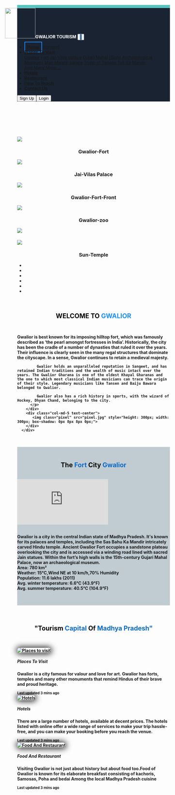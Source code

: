 <!DOCTYPE html>
<html>
<head>
	<title></title>
  <meta charset="UTF8">
  <meta name="viewport" content="width=devices-width,initial-scale=1.0">
  <meta http-equip="X-UA-Compaitable" content="ie=edge">
<link rel="stylesheet" type="text/css" href="https://stackpath.bootstrapcdn.com/bootstrap/4.4.1/css/bootstrap.min.css" integrity="sha384-Vkoo8x4CGsO3+Hhxv8T/Q5PaXtkKtu6ug5TOeNV6gBiFeWPGFN9MuhOf23Q9Ifjh" crossorigin="anonymous">
<link rel="stylesheet" type="text/css" href="https://stackpath.bootstrapcdn.com/font-awesome/4.7.0/css/font-awesome.min.css">
<script src="https://code.jquery.com/jquery-3.4.1.slim.min.js" integrity="sha384-J6qa4849blE2+poT4WnyKhv5vZF5SrPo0iEjwBvKU7imGFAV0wwj1yYfoRSJoZ+n" crossorigin="anonymous"></script>
<script src="https://cdn.jsdelivr.net/npm/popper.js@1.16.0/dist/umd/popper.min.js" integrity="sha384-Q6E9RHvbIyZFJoft+2mJbHaEWldlvI9IOYy5n3zV9zzTtmI3UksdQRVvoxMfooAo" crossorigin="anonymous"></script>
<script src="https://stackpath.bootstrapcdn.com/bootstrap/4.4.1/js/bootstrap.min.js" integrity="sha384-wfSDF2E50Y2D1uUdj0O3uMBJnjuUD4Ih7YwaYd1iqfktj0Uod8GCExl3Og8ifwB6" crossorigin="anonymous"></script>
<link rel="stylesheet" type="text/css" href="GwlTourism.css">
</head>
<body>
<div class="header">
  <div class="progress-container">
    <div class="progress-bar" id="myBar"></div>
  </div>  
</div>
<script>
window.onscroll = function() {myFunction()};

function myFunction() {
  var winScroll = document.body.scrollTop || document.documentElement.scrollTop;
  var height = document.documentElement.scrollHeight - document.documentElement.clientHeight;
  var scrolled = (winScroll / height) * 100;
  document.getElementById("myBar").style.width = scrolled + "%";
}

</script>  
<div class="Top">
 <nav class="navbar navbar-expand-lg navbar-light bg-light fixed-top" style=" background-color: #192332 !important; border-top: 10px solid #54c4c1;">
  <a class="navbar-brand" href="#"><img src="travel-logo-png-1.png" style="height: 100px; margin-left: -40px;"><b style="color: #fff;">GWALIOR TOURISM</b></a>
  <button class="navbar-toggler" type="button" data-toggle="collapse" data-target="#navbarSupportedContent" aria-controls="navbarSupportedContent" aria-expanded="false" aria-label="Toggle navigation">
    <span class="navbar-toggler-icon" style="background-color: inherit;
    border-radius: 9px;border: 3px solid #416f9f;"></span>
  </button>
  <div class="collapse navbar-collapse" id="navbarSupportedContent">
    <ul class="navbar-nav mr-auto">
      <li class="nav-item active">
        <a class="nav-link" href="#"><b style="border: 2px solid dodgerblue; padding: 7px;">Home</b><span class="sr-only">(current)</span></a>
      </li>
      <li class="nav-item dropdown">
        <a class="nav-link dropdown-toggle" href="ptv.html" id="navbarDropdown" role="button" data-toggle="dropdown" aria-haspopup="true" aria-expanded="false"><b>
          Places To Visit</b>
        </a>
        <div class="dropdown-menu" aria-labelledby="navbarDropdown">
          <a class="dropdown-item" href="ptv.html">Gwalior Fort</a>
          <a class="dropdown-item" href="ptv.html">Jai-Vilas palace</a>
          <a class="dropdown-item" href="ptv.html">Gujari Mahal [State Archaeological Museum]</a>
          <a class="dropdown-item" href="ptv.html">Man Mandir palace</a>
          <a class="dropdown-item" href="ptv.html">Tomb of Tansen</a>
          <a class="dropdown-item" href="ptv.html">Teli Ka Mandir</a>
          <div class="dropdown-divider"></div>
          <a class="dropdown-item" href="ptv.html">And Many More....</a>
        </div>
      </li>
      <li class="nav-item">
        <a class="nav-link" href="hotel.html"><b>Hotels</b></a>
      </li>
      <li class="nav-item">
        <a class="nav-link" href="resturant.html"><b>Restaurant</b></a>
      </li>
      <li class="nav-item">
        <a class="nav-link" href="htr.html"><b>How To Reach</b></a>
      </li>
      <li class="nav-item">
        <a class="nav-link" href="contact.html"><b>Contact Us</b></a>
      </li>
    </ul>
    <nav class="navbar navbar-light bg-light"  style=" background-color: #5d5d5d00!important;">
  <form class="form-inline">
    <a href="signlog.html"><button class="btn btn-outline-success" type="button">Sign Up</button><button class="btn btn-sm btn-outline-secondary" type="button">Login</button></a>
    <!-- Button trigger modal -->
  </form>
  </div>
 </nav>

</div>
<br>
<br>
<br>
<br>
<br>
<br>
<div class="carousel slide" data-ride="carousel" data-interval="3000" id="bar" data-pause="false">
	<div class="carousel-inner">
		<div class="carousel-item active">
			<img src="b1.jpg">
			<div class="carousel-caption">
				<center>
				<h3><b>Gwalior-Fort</b></h3>
				</center>
			</div>
		</div>
		<div class="carousel-item">
			<img src="b2.png">
      <div class="carousel-caption">
        <center>
        <h3><b>Jai-Vilas Palace</b></h3>
        </center>
      </div>
		</div>
		<div class="carousel-item">
			<img src="b3.jpeg">
      <div class="carousel-caption">
        <center>
        <h3><b>Gwalior-Fort-Front</b></h3>
        </center>
      </div>
		</div>
		<div class="carousel-item">
			<img src="b4.jpg">
      <div class="carousel-caption">
        <center>
        <h3><b>Gwalior-zoo</b></h3>
        </center>
      </div>
		</div>
		<div class="carousel-item">
			<img src="b5.png">
      <div class="carousel-caption">
        <center>
        <h3></h3>
        </center>
      </div>
		</div>
    <div class="carousel-item">
      <img src="b6.jpg">
      <div class="carousel-caption">
        <center>
        <h3><b>Sun-Temple</b></h3>
        </center>
      </div>
    </div>
	</div>
        <a href="#bar" class="carousel-control-next" data-slide="next"><span class="carousel-control-next-icon"></span></a>
        <a href="#bar" class="carousel-control-prev" data-slide="prev"><span class="carousel-control-prev-icon"></span></a>
        <ul class="carousel-indicators">
        	<li data-target="#bar" data-slide-to="0" class="active"></li>
        	<li data-target="#bar" data-slide-to="1"></li>
        	<li data-target="#bar" data-slide-to="2"></li>
        	<li data-target="#bar" data-slide-to="3"></li>
        	<li data-target="#bar" data-slide-to="4"></li>
          <li data-target="#bar" data-slide-to="5"></li>
    </div>
</div>
<br>
<div class="container-fluid">
  <div class="container">
    <center>
    <h2 style="color: black"><b class="s">WELCOME TO <span class="l" style="color: dodgerblue;">GWALIOR</span></h2>
      </center>
      <br>
      <div class="row">
        <div class="col-md-7">
          <p class="text-justify banner-content">
             Gwalior is best known for its imposing hilltop fort, which was famously described as ‘the pearl amongst fortresses in India’. Historically, the city has been the cradle of a number of dynasties that ruled it over the years. Their influence is clearly seen in the many regal structures that dominate the cityscape. In a sense, Gwalior continues to retain a medieval majesty.

             Gwalior holds an unparalleled reputation in Sangeet, and has retained Indian traditions and the wealth of music intact over the years. The Gwalior Gharana is one of the oldest Khayal Gharanas and the one to which most classical Indian musicians can trace the origin of their style. Legendary musicians like Tansen and Baiju Bawara belonged to Gwalior.

             Gwalior also has a rich history in sports, with the wizard of Hockey, Dhyan Chand, belonging to the city.
          </p>
        </div>
        <div class="col-md-5 text-center">
           <img class="pixel" src="pixel.jpg" style="height: 300px; width: 300px; box-shadow: 0px 8px 8px 0px;">
        </div>
      </div>
  </div>
</div>
    <br><br>
<div class="container-fluid" style="background-color: #607d8b61">
  <center>
    <br>
    <h2 style="color: #000"><b class="s">The <span class="l" style="color: #096ac8;">Fort </span><span class="l" style="color: black;">City </span><span class="l" style="color: #096ac8;">Gwalior</span></h2>
      </center>
      <br>
        <div class="container">
          <div class="row">
          <div class="col-md-7 col-sm-7 col-lg-7">
          <div class="wrapper">
            <div class="videowrapper">
               <iframe src="https://www.youtube.com/embed/nFVROO-L9mE" frameborder="0" allow="accelerometer; autoplay; encrypted-media; gyroscope; picture-in-picture" allowfullscreen></iframe>
            </div>
          </div>
        </div>
        <div class="col-md-5 col-sm-5 col-lg-5">
          <br>
        <p  class="text-justify banner-content">Gwalior is a city in the central Indian state of Madhya Pradesh. It's known for its palaces and temples, including the Sas Bahu Ka Mandir intricately carved Hindu temple. Ancient Gwalior Fort occupies a sandstone plateau overlooking the city and is accessed via a winding road lined with sacred Jain statues. Within the fort’s high walls is the 15th-century Gujari Mahal Palace, now an archaeological museum.<br>
        Area: 780 km²<br>Weather: 15°C,Wind NE at 10 km/h,70% Humidity<br>Population: 11.6 lakhs (2011)<br>Avg. winter temperature: 6.6°C (43.9°F)<br>Avg. summer temperature: 40.5°C (104.9°F)<br>
        </p>
        </div>
        </div>
      <br><br>    
    </div> 
  </div> 
</div>
<div class="container-fluid">
  <center>
    <br><br>
    <h2 style="color: #000"><b class="s">"Tourism <span class="l" style="color: #096ac8;">Capital </span><span class="l" style="color: black;">Of </span><span class="l" style="color: #096ac8;">Madhya Pradesh"</span>
    </h2>
    </center>
    <br><br>
   <div class="container">
    <div class="card-deck">
  <div class="card">
     <a href="ptv.html"><img src="g2.jpg" class="card-img-top" alt="Places to visit" style="border-radius: 200px; box-shadow: 0px 0px 20px 3px;"></a>
    <div class="card-body">
      <h5 class="card-title">Places To Visit</h5>
      <p class="card-text">Gwalior is a city famous for valour and love for art. Gwalior has forts, temples and many other monuments that remind Hindus of their brave and proud heritage.</p>
    </div>
    <div class="card-footer">
      <small class="text-muted">Last updated 3 mins ago</small>
    </div>
  </div>
  <div class="card">
    <a href="hotel.html"><img src="g.jpg" class="card-img-top" alt="Hotels" style="border-radius: 200px; box-shadow: 0px 0px 20px 3px;"></a>
    <div class="card-body">
      <h5 class="card-title">Hotels</h5>
      <p class="card-text">There are a large number of hotels, available at decent prices. The hotels listed with online offer a wide range of services to make your trip hassle-free, and you can make your booking before you reach the venue.</p>
    </div>
    <div class="card-footer">
      <small class="text-muted">Last updated 3 mins ago</small>
    </div>
  </div>
  <div class="card">
     <a href="food.html"><img src="g3.jpg" class="card-img-top" alt="Food And Restaurant" style="border-radius: 200px; box-shadow: 0px 0px 20px 3px;"></a>
    <div class="card-body">
      <h5 class="card-title">Food And Restaurant</h5>
      <p class="card-text">Visiting Gwalior is not just about history but about food too.Food of Gwalior is known for its elaborate breakfast consisting of kachoris, Samosas, Poha and bedai Among the local Madhya Pradesh cuisine</p>
    </div>
    <div class="card-footer">
      <small class="text-muted">Last updated 3 mins ago</small>
    </div>
  </div>
</div>
        </div>
</div>
<br>
<br>
